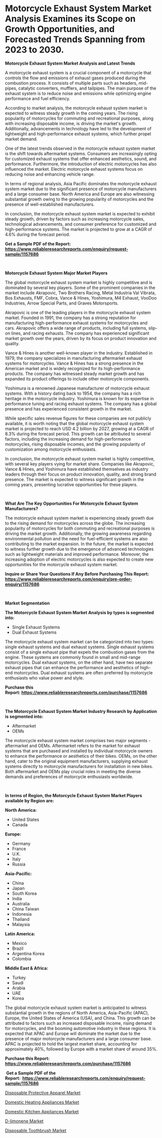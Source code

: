 <p><h1>Motorcycle Exhaust System Market Analysis Examines its Scope on Growth Opportunities, and Forecasted Trends Spanning from 2023 to 2030.</h1></p><p><strong>Motorcycle Exhaust System Market Analysis and Latest Trends</strong></p>
<p><p>A motorcycle exhaust system is a crucial component of a motorcycle that controls the flow and emissions of exhaust gases produced during the combustion process. It consists of multiple parts such as headers, mid-pipes, catalytic converters, mufflers, and tailpipes. The main purpose of the exhaust system is to reduce noise and emissions while optimizing engine performance and fuel efficiency.</p><p>According to market analysis, the motorcycle exhaust system market is expected to witness steady growth in the coming years. The rising popularity of motorcycles for commuting and recreational purposes, along with increasing disposable income, is driving the market's growth. Additionally, advancements in technology have led to the development of lightweight and high-performance exhaust systems, which further propel market demand.</p><p>One of the latest trends observed in the motorcycle exhaust system market is the shift towards aftermarket systems. Consumers are increasingly opting for customized exhaust systems that offer enhanced aesthetics, sound, and performance. Furthermore, the introduction of electric motorcycles has also influenced the market. Electric motorcycle exhaust systems focus on reducing noise and enhancing vehicle range.</p><p>In terms of regional analysis, Asia Pacific dominates the motorcycle exhaust system market due to the significant presence of motorcycle manufacturers and a large consumer base. North America and Europe are also witnessing substantial growth owing to the growing popularity of motorcycles and the presence of well-established manufacturers.</p><p>In conclusion, the motorcycle exhaust system market is expected to exhibit steady growth, driven by factors such as increasing motorcycle sales, technological advancements, and consumer preference for customized and high-performance systems. The market is projected to grow at a CAGR of 4.6% during the forecast period.</p></p>
<p><strong>Get a Sample PDF of the Report:&nbsp; <a href="https://www.reliableresearchreports.com/enquiry/request-sample/1157686">https://www.reliableresearchreports.com/enquiry/request-sample/1157686</a></strong></p>
<p>&nbsp;</p>
<p><strong>Motorcycle Exhaust System Major Market Players</strong></p>
<p><p>The global motorcycle exhaust system market is highly competitive and is dominated by several key players. Some of the prominent companies in the market include Akrapovic, Two Brothers Racing, Metal Industria Val Vibrata, Bos Exhausts, FMF, Cobra, Vance & Hines, Yoshimura, M4 Exhaust, VooDoo Industries, Arrow Special Parts, and Graves Motorsports.</p><p>Akrapovic is one of the leading players in the motorcycle exhaust system market. Founded in 1991, the company has a strong reputation for manufacturing high-performance exhaust systems for motorcycles and cars. Akrapovic offers a wide range of products, including full systems, slip-on lines, and racing exhausts. The company has experienced significant market growth over the years, driven by its focus on product innovation and quality.</p><p>Vance & Hines is another well-known player in the industry. Established in 1979, the company specializes in manufacturing aftermarket exhaust systems for motorcycles. Vance & Hines has a strong presence in the American market and is widely recognized for its high-performance products. The company has witnessed steady market growth and has expanded its product offerings to include other motorcycle components.</p><p>Yoshimura is a renowned Japanese manufacturer of motorcycle exhaust systems. With a history dating back to 1954, the company has a rich heritage in the motorcycle industry. Yoshimura is known for its expertise in performance tuning and racing exhaust systems. The company has a global presence and has experienced consistent growth in the market.</p><p>While specific sales revenue figures for these companies are not publicly available, it is worth noting that the global motorcycle exhaust system market is projected to reach USD 4.2 billion by 2027, growing at a CAGR of 8.3% during the forecast period. This growth can be attributed to several factors, including the increasing demand for high-performance motorcycles, rising disposable incomes, and the growing popularity of customization among motorcycle enthusiasts.</p><p>In conclusion, the motorcycle exhaust system market is highly competitive, with several key players vying for market share. Companies like Akrapovic, Vance & Hines, and Yoshimura have established themselves as industry leaders through their focus on product innovation, quality, and strong brand presence. The market is expected to witness significant growth in the coming years, presenting lucrative opportunities for these players.</p></p>
<p>&nbsp;</p>
<p><strong>What Are The Key Opportunities For Motorcycle Exhaust System Manufacturers?</strong></p>
<p><p>The motorcycle exhaust system market is experiencing steady growth due to the rising demand for motorcycles across the globe. The increasing popularity of motorcycles for both commuting and recreational purposes is driving the market growth. Additionally, the growing awareness regarding environmental pollution and the need for fuel-efficient systems are also contributing to the market expansion. In the future, the market is expected to witness further growth due to the emergence of advanced technologies such as lightweight materials and improved performance. Moreover, the increasing adoption of electric motorcycles is also expected to create new opportunities for the motorcycle exhaust system market.</p></p>
<p><strong>Inquire or Share Your Questions If Any Before Purchasing This Report: <a href="https://www.reliableresearchreports.com/enquiry/pre-order-enquiry/1157686">https://www.reliableresearchreports.com/enquiry/pre-order-enquiry/1157686</a></strong></p>
<p>&nbsp;</p>
<p><strong>Market Segmentation</strong></p>
<p><strong>The Motorcycle Exhaust System Market Analysis by types is segmented into:</strong></p>
<p><ul><li>Single Exhaust Systems</li><li>Dual Exhaust Systems</li></ul></p>
<p><p>The motorcycle exhaust system market can be categorized into two types: single exhaust systems and dual exhaust systems. Single exhaust systems consist of a single exhaust pipe that expels the combustion gases from the engine. These systems are commonly found in small and mid-range motorcycles. Dual exhaust systems, on the other hand, have two separate exhaust pipes that can enhance the performance and aesthetics of high-end motorcycles. Dual exhaust systems are often preferred by motorcycle enthusiasts who value power and style.</p></p>
<p><strong>Purchase this Report:&nbsp;<a href="https://www.reliableresearchreports.com/purchase/1157686">https://www.reliableresearchreports.com/purchase/1157686</a></strong></p>
<p>&nbsp;</p>
<p><strong>The Motorcycle Exhaust System Market Industry Research by Application is segmented into:</strong></p>
<p><ul><li>Aftermarket</li><li>OEMs</li></ul></p>
<p><p>The motorcycle exhaust system market comprises two major segments - aftermarket and OEMs. Aftermarket refers to the market for exhaust systems that are purchased and installed by individual motorcycle owners to enhance the performance or aesthetics of their bikes. OEMs, on the other hand, cater to the original equipment manufacturers, supplying exhaust systems directly to motorcycle manufacturers for installation in new bikes. Both aftermarket and OEMs play crucial roles in meeting the diverse demands and preferences of motorcycle enthusiasts worldwide.</p></p>
<p>&nbsp;</p>
<p><strong>In terms of Region, the Motorcycle Exhaust System Market Players available by Region are:</strong></p>
<p>
    <p> <strong> North America: </strong>
        <ul>
            <li>United States</li>
            <li>Canada</li>
        </ul>
        </p> 
    <p> <strong> Europe: </strong>
        <ul>
            <li>Germany</li>
            <li>France</li>
            <li>U.K.</li>
            <li>Italy</li>
            <li>Russia</li>
        </ul>
        </p> 
    <p> <strong> Asia-Pacific: </strong>
        <ul>
            <li>China</li>
            <li>Japan</li>
            <li>South Korea</li>
            <li>India</li>
            <li>Australia</li>
            <li>China Taiwan</li>
            <li>Indonesia</li>
            <li>Thailand</li>
            <li>Malaysia</li>
        </ul>
        </p> 
    <p> <strong> Latin America: </strong>
        <ul>
            <li>Mexico</li>
            <li>Brazil</li>
            <li>Argentina Korea</li>
            <li>Colombia</li>
        </ul>
        </p> 
    <p> <strong> Middle East & Africa: </strong>
        <ul>
            <li>Turkey</li>
            <li>Saudi</li>
            <li>Arabia</li>
            <li>UAE</li>
            <li>Korea</li>
        </ul>
    </p>
    </p>
<p><p>The global motorcycle exhaust system market is anticipated to witness substantial growth in the regions of North America, Asia-Pacific (APAC), Europe, the United States of America (USA), and China. This growth can be attributed to factors such as increased disposable income, rising demand for motorcycles, and the booming automotive industry in these regions. It is expected that APAC and Europe will dominate the market due to the presence of major motorcycle manufacturers and a large consumer base. APAC is projected to hold the largest market share, accounting for approximately 40%, followed by Europe with a market share of around 35%.</p></p>
<p><strong>Purchase this Report: <a href="https://www.reliableresearchreports.com/purchase/1157686">https://www.reliableresearchreports.com/purchase/1157686</a></strong></p>
<p>&nbsp;<strong>Get a Sample PDF of the Report:&nbsp;&nbsp;<a href="https://www.reliableresearchreports.com/enquiry/request-sample/1157686">https://www.reliableresearchreports.com/enquiry/request-sample/1157686</a></strong></p>
<p><strong></strong></p>
<p><p><a href="https://medium.com/@elenaglover2023/disposable-protective-apparel-market-competitive-analysis-market-trends-and-forecast-to-2030-5128f18ed46f">Disposable Protective Apparel Market</a></p><p><a href="https://medium.com/@mikemonahan1944/analyzing-domestic-heating-appliances-market-global-industry-perspective-and-forecast-2023-to-5a76eaf6f8eb">Domestic Heating Appliances Market</a></p><p><a href="https://medium.com/@elianehilll2023/domestic-kitchen-appliances-market-exploring-market-share-market-trends-and-future-growth-0bd4b0d1dbfb">Domestic Kitchen Appliances Market</a></p><p><a href="https://medium.com/@nolalockman2023/d-limonene-market-exploring-market-share-market-trends-and-future-growth-0f9166be8a83">D-limonene Market</a></p><p><a href="https://medium.com/@haileeferry/disposable-toothbrush-market-outlook-industry-overview-and-forecast-2023-to-2030-58d68be085e1">Disposable Toothbrush Market</a></p></p>